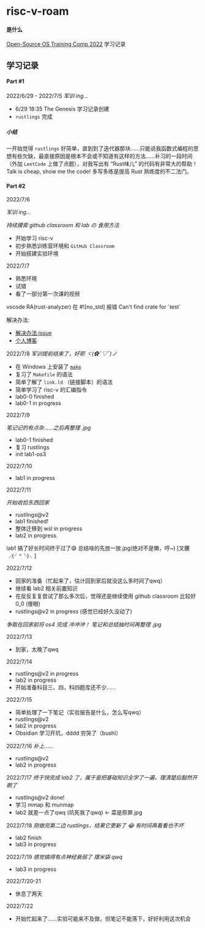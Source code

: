 # risc-v-roam

#### 是什么
[Open-Source OS Training Comp 2022](https://github.com/LearningOS/rust-based-os-comp2022) 学习记录

## 学习记录

#### Part #1
2022/6/29 - 2022/7/5 
*军训 ing...*
- 6/29 18:35 The Genesis 学习记录创建
- `rustlings` 完成

##### 小结
一开始觉得 `rustlings` 好简单，直到到了迭代器那块……只能说我函数式编程的思想有些欠缺，最直接原因是根本不会或不知道有这样的方法……补习的一段时间（外加 `LeetCode` 上做了点题），对我写出有 “Rust味儿” 的代码有非常大的帮助！
Talk is cheap, show me the code! 多写多练是提高 Rust 熟练度的不二法门。


#### Part #2
2022/7/6

*军训 ing...*

*持续摸索 github classroom 和 lab の 食用方法*

- 开始学习 risc-v
- 初步熟悉训练营环境和 `GitHub Classroom` 
- 开始搭建实验环境

2022/7/7

- 熟悉环境
- 试错
- 看了一部分第一次课的视频

vscode RA(rust-analyzer) 在 \#\![no_std] 报错 Can't find crate for \`test\`

解决办法:
- [解决办法·issue](https://github.com/rust-lang/rust-analyzer/issues/10716)
- [个人博客](https://www.cnblogs.com/slime04/p/16456463.html)

2022/7/8
*军训提前结束了，好耶 ヾ(✿ﾟ▽ﾟ)ノ*

- 在 Windows 上安装了 [`make`](https://www.technewstoday.com/install-and-use-make-in-windows/)
- 复习了 `Makefile` 的语法
- 简单了解了 `link.ld` （链接脚本）的语法
- 简单学习了 risc-v 的汇编指令
- lab0-0 finished
- lab0-1 in progress

2022/7/9

*笔记记的有点杂……之后再整理 .jpg*

- lab0-1 finished
- 复习 rustlings
- init lab1-os3

2022/7/10

- lab1 in progress

2022/7/11

*开始收拾东西回家*

- rustlings@v2
- lab1 finished!
- 整体迁移到 wsl in progress
- lab2 in progress

lab1 搞了好长时间终于过了:smile:
总结啥的先放一放.jpg(绝对不是懒，哼~)
[叉腰╭(╯^╰)╮]

2022/7/12

- 回家的准备（忙起来了，估计回到家后就没这么多时间了qwq）
- 继续看 lab2 相关前置知识
- 在反反复复尝试了那么多次后，觉得还是继续使用 github classroom 比较好 0_0 (傻眼)
- rustlings@v2 in progress (感觉已经好久没动了)

*争取在回家前将 os4 完成 冲冲冲！*
*笔记和总结抽时间再整理 .jpg*

2022/7/13

- 到家，太晚了qwq

2022/7/14

- rustlings@v2 in progress 
- lab2 in progress
- 开始准备科目三、四，科四题库还不少……

2022/7/15

- 简单处理了一下笔记（实验报告是什么，怎么写qwq）
- rustlings@v2
- lab2 in progress
- Obsidian 学习开坑，dddd 穷哭了（bushi）

2022/7/16
*补上……*

- rustlings@v2
- lab2 in progress

2022/7/17
*终于快完成 lab2 了，属于是把基础知识全学了一遍，理清楚后豁然开朗了*

- rustlings@v2 done!
- 学习 mmap 和 munmap
- lab2 就差一点了qwq (坑死我了qwq) <- 菜是原罪.jpg

2022/7/18
*刚做完第二边 rustlings，结果它更新了 :joy: 有时间再看看也不坏*

- lab2 finish
- lab3 in progress

2022/7/19
*感觉搞得有点神经衰弱了 摆米袋 qwq*

- lab3 in progress

2022/7/20-21

- 休息了两天

2022/7/22

- 开始忙起来了……实验可能来不及做，但笔记不能落下，好好利用这次机会
